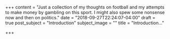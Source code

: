 +++
content = "Just a collection of my thoughts on football and my attempts to make money by gambling on this sport. I might also spew some nonsense now and then on politics."
date = "2018-09-27T22:24:07-04:00"
draft = true
post_subject = "Introduction"
subject_image = ""
title = "Introduction..."

+++